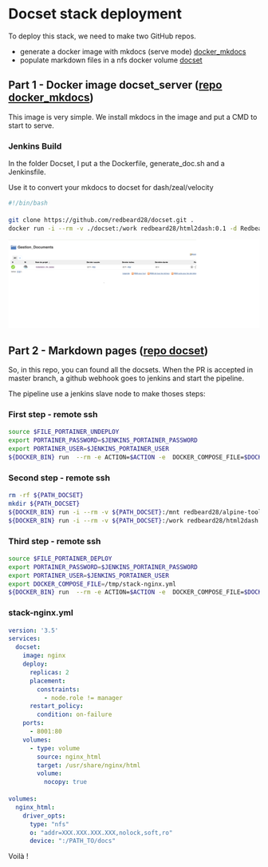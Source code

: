 # Docset stack deployment

To deploy this stack, we need to make two GitHub repos.

  * generate a docker image with mkdocs (serve mode) [docker_mkdocs](https://github.com/redbeard28/docker_mkdocs.git)
  * populate markdown files in a nfs docker volume [docset](https://github.com/redbeard28/docset.git)
  

## Part 1 - Docker image docset_server ([repo docker_mkdocs](https://github.com/redbeard28/docker_mkdocs.git))
This image is very simple. We install mkdocs in the image and put a CMD to start to serve.



### Jenkins Build

In the folder Docset, I put a the Dockerfile, generate_doc.sh and a Jenkinsfile.

Use it to convert your mkdocs to docset for dash/zeal/velocity
```bash
#!/bin/bash

git clone https://github.com/redbeard28/docset.git .
docker run -i --rm -v ./docset:/work redbeard28/html2dash:0.1 -d Redbeard28 -i redbeard28/docset:1.0 -m html

```


![pipeline](img/install_webpages.png)


## Part 2 - Markdown pages ([repo docset](https://github.com/redbeard28/docset.git))

So, in this repo, you can found all the docsets. When the PR is accepted in master branch, a github webhook goes to jenkins and start the pipeline.

The pipeline use a jenkins slave node to make thoses steps: 

### First step - remote ssh
```bash
source $FILE_PORTAINER_UNDEPLOY
export PORTAINER_PASSWORD=$JENKINS_PORTAINER_PASSWORD
export PORTAINER_USER=$JENKINS_PORTAINER_USER
${DOCKER_BIN} run  --rm -e ACTION=$ACTION -e  DOCKER_COMPOSE_FILE=$DOCKER_COMPOSE_FILE -e PORTAINER_USER=$PORTAINER_USER -e PORTAINER_PASSWORD=$PORTAINER_PASSWORD -e PORTAINER_URL=$PORTAINER_URL -e PORTAINER_STACK_NAME=$PORTAINER_STACK_NAME  -v ${STACK_DEFINITION}:/tmp greenled/portainer-stack-utils:latest
```
  
### Second step - remote ssh
```bash
rm -rf ${PATH_DOCSET}
mkdir ${PATH_DOCSET}
${DOCKER_BIN} run -i --rm -v ${PATH_DOCSET}:/mnt redbeard28/alpine-tools:0.1 git clone --quiet https://github.com/redbeard28/docset.git /mnt
${DOCKER_BIN} run -i --rm -v ${PATH_DOCSET}:/work redbeard28/html2dash:0.1 -d Redbeard28 -i redbeard28/docset:1.0 -m html

```

### Third step - remote ssh
```bash
source $FILE_PORTAINER_DEPLOY
export PORTAINER_PASSWORD=$JENKINS_PORTAINER_PASSWORD
export PORTAINER_USER=$JENKINS_PORTAINER_USER
export DOCKER_COMPOSE_FILE=/tmp/stack-nginx.yml
${DOCKER_BIN} run  --rm -e ACTION=$ACTION -e  DOCKER_COMPOSE_FILE=$DOCKER_COMPOSE_FILE -e PORTAINER_USER=$PORTAINER_USER -e PORTAINER_PASSWORD=$PORTAINER_PASSWORD -e PORTAINER_URL=$PORTAINER_URL -e PORTAINER_STACK_NAME=$PORTAINER_STACK_NAME  -v ${STACK_DEFINITION}:/tmp greenled/portainer-stack-utils:latest

```

### stack-nginx.yml
````yaml
version: '3.5'
services:
  docset:
    image: nginx
    deploy:
      replicas: 2
      placement:
        constraints:
          - node.role != manager
      restart_policy:
        condition: on-failure
    ports:
      - 8001:80
    volumes:
      - type: volume
        source: nginx_html
        target: /usr/share/nginx/html
        volume:
          nocopy: true

volumes:
  nginx_html:
    driver_opts:
      type: "nfs"
      o: "addr=XXX.XXX.XXX.XXX,nolock,soft,ro"
      device: ":/PATH_TO/docs"
````


Voilà !